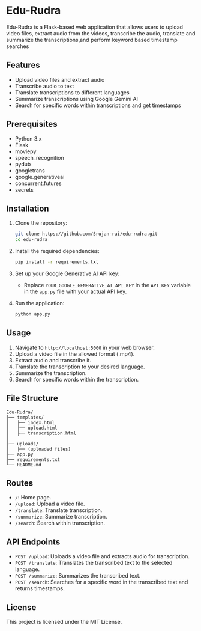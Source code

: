 # Edu-Rudra

Edu-Rudra is a Flask-based web application that allows users to upload video files, extract audio from the videos, transcribe the audio, translate and summarize the transcriptions,and perform keyword based timestamp searches

## Features

- Upload video files and extract audio
- Transcribe audio to text
- Translate transcriptions to different languages
- Summarize transcriptions using Google Gemini AI
- Search for specific words within transcriptions and get timestamps

## Prerequisites

- Python 3.x
- Flask
- moviepy
- speech_recognition
- pydub
- googletrans
- google.generativeai
- concurrent.futures
- secrets

## Installation

1. Clone the repository:
    ```sh
    git clone https://github.com/Srujan-rai/edu-rudra.git
    cd edu-rudra
    ```

2. Install the required dependencies:
    ```sh
    pip install -r requirements.txt
    ```

3. Set up your Google Generative AI API key:
    - Replace `YOUR_GOOGLE_GENERATIVE_AI_API_KEY` in the `API_KEY` variable in the `app.py` file with your actual API key.

4. Run the application:
    ```sh
    python app.py
    ```

## Usage

1. Navigate to `http://localhost:5000` in your web browser.
2. Upload a video file in the allowed format (.mp4).
3. Extract audio and transcribe it.
4. Translate the transcription to your desired language.
5. Summarize the transcription.
6. Search for specific words within the transcription.


## File Structure


```
Edu-Rudra/
├── templates/
│   ├── index.html
│   ├── upload.html
│   ├── transcription.html
│  
├── uploads/
│   ├── (uploaded files)
├── app.py
├── requirements.txt
└── README.md
```


## Routes

- `/`: Home page.
- `/upload`: Upload a video file.
- `/translate`: Translate transcription.
- `/summarize`: Summarize transcription.
- `/search`: Search within transcription.


## API Endpoints

- `POST /upload`: Uploads a video file and extracts audio for transcription.
- `POST /translate`: Translates the transcribed text to the selected language.
- `POST /summarize`: Summarizes the transcribed text.
- `POST /search`: Searches for a specific word in the transcribed text and returns timestamps.

## License

This project is licensed under the MIT License.


